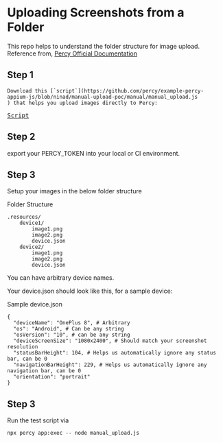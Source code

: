 # Uploading Screenshots from a Folder

This repo helps to understand the folder structure for image upload.<br />
Reference from, [Percy Official Documentation](https://docs.percy.io/v2-app/docs/uploading-screenshots-from-a-folder)


## Step 1

```
Download this [`script`](https://github.com/percy/example-percy-appium-js/blob/ninad/manual-upload-poc/manual/manual_upload.js
) that helps you upload images directly to Percy:
```
<pre>
<a href="https://github.com/percy/example-percy-appium-js/blob/ninad/manual-upload-poc/manual/manual_upload.js">Script</a>
</pre>

## Step 2
export your PERCY_TOKEN into your local or CI environment.

## Step 3
Setup your images in the below folder structure

Folder Structure

```
.resources/
    device1/
        image1.png
        image2.png
        device.json
    device2/
        image1.png
        image2.png
        device.json
```
You can have arbitrary device names.

Your device.json should look like this, for a sample device:

Sample device.json
```
{
  "deviceName": "OnePlus 8", # Arbitrary
  "os": "Android", # Can be any string
  "osVersion": "10", # can be any string
  "deviceScreenSize": "1080x2400", # Should match your screenshot resolution
  "statusBarHeight": 104, # Helps us automatically ignore any status bar, can be 0
  "navigationBarHeight": 229, # Helps us automatically ignore any navigation bar, can be 0
  "orientation": "portrait"
}
```
## Step 3
Run the test script via 
```
npx percy app:exec -- node manual_upload.js
```
